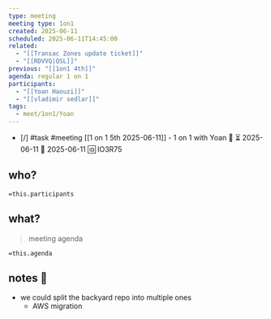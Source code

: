 ```yaml
---
type: meeting
meeting type: 1on1
created: 2025-06-11
scheduled: 2025-06-11T14:45:00
related:
  - "[[Transac Zones update ticket]]"
  - "[[RDVVQ|QSL]]"
previous: "[[1on1 4th]]"
agenda: regular 1 on 1
participants:
  - "[[Yoan Haouzi]]"
  - "[[vladimir sedlar]]"
tags:
  - meet/1on1/Yoan
---
```

- [/] #task #meeting [[1 on 1 5th 2025-06-11]] - 1 on 1 with Yoan 🔼 ⏳ 2025-06-11 📅 2025-06-11 🆔 IO3R75
## who?

`=this.participants`

## what?
> meeting agenda

`=this.agenda`

## notes 📝

- we could split the backyard repo into multiple ones
	- AWS migration